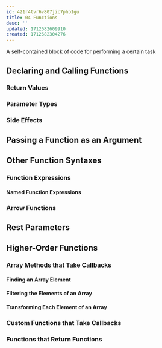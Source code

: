 ```yaml
---
id: 421r4tvr6v807jic7phb1gu
title: 04 Functions
desc: ''
updated: 1712682609910
created: 1712682304276
---
```


A self-contained block of code for performing a certain task

## Declaring and Calling Functions

### Return Values

### Parameter Types

### Side Effects

## Passing a Function as an Argument

## Other Function Syntaxes

### Function Expressions

#### Named Function Expressions

### Arrow Functions

## Rest Parameters

## Higher-Order Functions

### Array Methods that Take Callbacks

#### Finding an Array Element

#### Filtering the Elements of an Array

#### Transforming Each Element of an Array

### Custom Functions that Take Callbacks

### Functions that Return Functions
